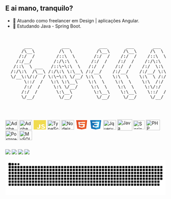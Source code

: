 ## E ai mano, tranquilo?

- 🔭 Atuando como freelancer em Design | aplicações Angular.
- 💬 Estudando Java - Spring Boot.
  
<pre>
   <div align="center">
       ___           ___           ___       ___       ___       
      /\__\         /\  \         /\__\     /\__\     /\  \      
     /:/  /        /::\  \       /:/  /    /:/  /    /::\  \     
    /:/__/        /:/\:\  \     /:/  /    /:/  /    /:/\:\  \    
   /::\  \ ___   /::\~\:\  \   /:/  /    /:/  /    /:/  \:\  \   
  /:/\:\  /\__\ /:/\:\ \:\__\ /:/__/    /:/__/    /:/__/ \:\__\  
  \/__\:\/:/  / \:\~\:\ \/__/ \:\  \    \:\  \    \:\  \ /:/  /  
       \::/  /   \:\ \:\__\    \:\  \    \:\  \    \:\  /:/  /   
       /:/  /     \:\ \/__/     \:\  \    \:\  \    \:\/:/  /    
      /:/  /       \:\__\        \:\__\    \:\__\    \::/  /     
      \/__/         \/__/         \/__/     \/__/     \/__/      
  </div>
</pre>
        
<div style="display: inline_block"><br>
  <img align="center" title="Adobe Illustrator" height="30" width="40" src="https://cdn.jsdelivr.net/gh/devicons/devicon/icons/illustrator/illustrator-line.svg" >
  <img align="center" title="Adobe Photoshop" height="30" width="40" src="https://cdn.jsdelivr.net/gh/devicons/devicon/icons/photoshop/photoshop-line.svg" >
  <img align="center" title="JavaScript" height="30" width="40" src="https://raw.githubusercontent.com/devicons/devicon/master/icons/javascript/javascript-plain.svg">
  <img align="center" title="TypeScript" height="30" width="40" src="https://cdn.jsdelivr.net/gh/devicons/devicon/icons/typescript/typescript-plain.svg">
  <img align="center" title="Nodejs" height="30" width="40" src="https://cdn.jsdelivr.net/gh/devicons/devicon/icons/nodejs/nodejs-original.svg">
  <img align="center" title="HTML5" height="30" width="40" src="https://raw.githubusercontent.com/devicons/devicon/master/icons/html5/html5-original.svg">
  <img align="center" title="CSS3" height="30" width="40" src="https://raw.githubusercontent.com/devicons/devicon/master/icons/css3/css3-original.svg">
  <img align="center" title="Jquery" height="30" width="40" src="https://cdn.jsdelivr.net/gh/devicons/devicon/icons/jquery/jquery-original.svg">
  <img align="center" title="Java" height="35" width="47" src="https://cdn.jsdelivr.net/gh/devicons/devicon/icons/java/java-original.svg">
  <img align="center" title="Spring Boot" height="28" width="36" src="https://cdn.jsdelivr.net/gh/devicons/devicon/icons/spring/spring-original.svg">
  <img align="center" title="PHP" height="33" width="44" src="https://cdn.jsdelivr.net/gh/devicons/devicon/icons/php/php-plain.svg">
  <img align="center" title="PostgreSQL" height="30" width="40" src="https://cdn.jsdelivr.net/gh/devicons/devicon/icons/postgresql/postgresql-plain.svg">
  <img align="center" title="MySQL" height="30" width="40" src="https://cdn.jsdelivr.net/gh/devicons/devicon/icons/mysql/mysql-original.svg">
</div>
  
  ##
 
<div> 
  <a href="https://www.linkedin.com/in/daniel-rodrigues-de-vargas-81aabb224/" target="_blank"><img src="https://img.shields.io/badge/-LinkedIn-%230077B5?style=for-the-badge&logo=linkedin&logoColor=white" target="_blank"></a> 
  <a href="https://api.whatsapp.com/send?phone=5554991290697" target="_blank"><img src="https://img.shields.io/badge/WhatsApp-25D366?style=for-the-badge&logo=whatsapp&logoColor=white" target="_blank"></a>
  <a href="https://www.instagram.com/daniel_rodrigss/" target="_blank"><img src="https://img.shields.io/badge/-Instagram-%23E4405F?style=for-the-badge&logo=instagram&logoColor=white" target="_blank"></a>
  <a href = "mailto:daniel.vargas@gazda.com.br"><img src="https://img.shields.io/badge/-Gmail-%23333?style=for-the-badge&logo=gmail&logoColor=white" target="_blank"></a>
 
  ![Snake animation](https://github.com/dan1el074/dan1el074/blob/main/github-contribution-grid-snake.svg)
</div>
